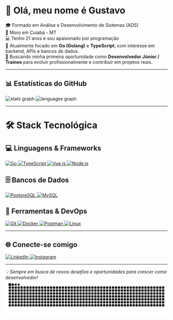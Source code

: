 # 👋 Olá, meu nome é Gustavo

🎓 Formado em Análise e Desenvolvimento de Sistemas (ADS)  
📍 Moro em Cuiabá - MT  
💻 Tenho 21 anos e sou apaixonado por programação  
🚀 Atualmente focado em **Go (Golang)** e **TypeScript**, com interesse em backend, APIs e bancos de dados.  
🎯 Buscando minha primeira oportunidade como **Desenvolvedor Júnior / Trainee** para evoluir profissionalmente e contribuir em projetos reais.  

---

## 📊 Estatísticas do GitHub
<div align="left">
  <img src="https://github-readme-stats.vercel.app/api?username=gustavoz65&show_icons=true&theme=radical&count_private=true" height="150" alt="stats graph"  />
  <img src="https://github-readme-stats.vercel.app/api/top-langs?username=gustavoz65&layout=compact&langs_count=5&theme=dracula" height="150" alt="languages graph"  />
</div>

---

# 🛠️ **Stack Tecnológica**

## 💻 Linguagens & Frameworks
<div align="left">
  <a href="https://golang.org" target="_blank" rel="noreferrer">
    <img src="https://cdn.jsdelivr.net/gh/devicons/devicon/icons/go/go-original.svg" alt="Go" width="50" height="50"/>
  </a>
  <a href="https://www.typescriptlang.org/" target="_blank" rel="noreferrer">
    <img src="https://cdn.jsdelivr.net/gh/devicons/devicon/icons/typescript/typescript-original.svg" alt="TypeScript" width="50" height="50"/>
  </a>
  <a href="https://vuejs.org/" target="_blank" rel="noreferrer">
    <img src="https://cdn.jsdelivr.net/gh/devicons/devicon/icons/vuejs/vuejs-original.svg" alt="Vue.js" width="50" height="50"/>
  </a>
  <a href="https://nodejs.org" target="_blank" rel="noreferrer">
    <img src="https://cdn.jsdelivr.net/gh/devicons/devicon/icons/nodejs/nodejs-original.svg" alt="Node.js" width="50" height="50"/>
  </a>
</div>

## 🗄️ Bancos de Dados
<div align="left">
  <a href="https://www.postgresql.org/" target="_blank" rel="noreferrer">
    <img src="https://cdn.jsdelivr.net/gh/devicons/devicon/icons/postgresql/postgresql-original.svg" alt="PostgreSQL" width="50" height="50"/>
  </a>
  <a href="https://www.mysql.com/" target="_blank" rel="noreferrer">
    <img src="https://cdn.jsdelivr.net/gh/devicons/devicon/icons/mysql/mysql-original.svg" alt="MySQL" width="50" height="50"/>
  </a>
</div>

## 🚀 Ferramentas & DevOps
<div align="left">
  <a href="https://git-scm.com/" target="_blank" rel="noreferrer">
    <img src="https://cdn.jsdelivr.net/gh/devicons/devicon/icons/git/git-original.svg" alt="Git" width="50" height="50"/>
  </a>
  <a href="https://www.docker.com/" target="_blank" rel="noreferrer">
    <img src="https://cdn.jsdelivr.net/gh/devicons/devicon/icons/docker/docker-original.svg" alt="Docker" width="50" height="50"/>
  </a>
  <a href="https://postman.com" target="_blank" rel="noreferrer">
    <img src="https://www.vectorlogo.zone/logos/getpostman/getpostman-icon.svg" alt="Postman" width="50" height="50"/>
  </a>
  <a href="https://www.linux.org/" target="_blank" rel="noreferrer">
    <img src="https://cdn.jsdelivr.net/gh/devicons/devicon/icons/linux/linux-original.svg" alt="Linux" width="50" height="50"/>
  </a>
</div>

---

## 🌐 Conecte-se comigo
<div align="left">
  <a href="https://www.linkedin.com/in/seu-perfil-aqui/" target="_blank">
    <img src="https://img.shields.io/badge/LinkedIn-0077B5?style=for-the-badge&logo=linkedin&logoColor=white" alt="LinkedIn"/>
  </a>
  <a href="https://www.instagram.com/iamgustavo.r/" target="_blank">
    <img src="https://img.shields.io/badge/Instagram-E4405F?style=for-the-badge&logo=instagram&logoColor=white" alt="Instagram"/>
  </a>
</div>

---

*💡 Sempre em busca de novos desafios e oportunidades para crescer como desenvolvedor!*
<picture align="center">
  <source media="(prefers-color-scheme: dark)" srcset="https://raw.githubusercontent.com/gustavoz65/gustavoz65/output/github-contribution-grid-snake-dark.svg">
  <source media="(prefers-color-scheme: light)" srcset="https://raw.githubusercontent.com/gustavoz65/gustavoz65/output/github-contribution-grid-snake-dark.svg">
  <img align="center" alt="github contribution grid snake animation" src="https://raw.githubusercontent.com/gustavoz65/gustavoz65/output/github-contribution-grid-snake.svg">
</picture>
